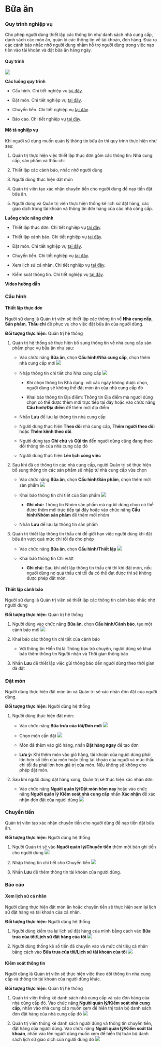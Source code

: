 # Bữa ăn
### Quy trình nghiệp vụ
Cho phép người dùng thiết lập các thông tin như danh sách nhà cung cấp, danh sách các món ăn, quản lý các thông tin về tài khoản, đơn hàng. Đưa ra các cảnh báo nhắc nhở người dùng nhằm hỗ trợ người dùng trong việc nạp tiền vào tài khoản và đặt bữa ăn hàng ngày.

#### Quy trình
![](picture/PIC_DW_BuaAn-QuyTrinh.jpg)

**Các luồng quy trình**

* Cấu hình. Chi tiết nghiệp vụ <u>[tại đây](#cau-hinh)</u>.

* Đặt món. Chi tiết nghiệp vụ <u>[tại đây](#at-mon)</u>.

* Chuyển tiền. Chi tiết nghiệp vụ <u>[tại đây](#chuyen-tien)</u>.

* Báo cáo. Chi tiết nghiệp vụ <u>[tại đây](#bao-cao)</u>.

#### Mô tả nghiệp vụ

Khi người sử dụng muốn quản lý thông tin bữa ăn thì quy trình thực hiện như sau:

1. Quản trị thực hiện việc thiết lập thực đơn gồm các thông tin: Nhà cung cấp, sản phẩm và thấu chi 

2. Thiết lập các cảnh báo, nhắc nhở người dùng 

3. Người dùng thực hiện đặt món 

4. Quản trị viên tạo xác nhận chuyển tiền cho người dùng để nạp tiền đặt bữa ăn.

5. Người dùng và Quản trị viên thực hiện thống kê lịch sử đặt hàng, các giao dịch trong tài khoản và thông tin đơn hàng của các nhà công cấp.

**Luồng chức năng chính**

* Thiết lập thực đơn. Chi tiết nghiệp vụ <u>[tại đây](#thiet-lap-thuc-on)</u>.

* Thiết lập cảnh báo. Chi tiết nghiệp vụ <u>[tại đây](#thiet-lap-canh-bao)</u>.

* Đặt món. Chi tiết nghiệp vụ <u>[tại đây](#at-mon)</u>.

* Chuyển tiền. Chi tiết nghiệp vụ <u>[tại đây](#chuyen-tien)</u>.

* Xem lịch sử cá nhân. Chi tiết nghiệp vụ <u>[tại đây](#xem-lich-su-ca-nha)</u>.

* Kiểm soát thông tin. Chi tiết nghiệp vụ <u>[tại đây](#kiem-soat-thong-tin)</u>.

**Video hướng dẫn**


### Cấu hình

#### Thiết lập thực đơn 

Người sử dụng là Quản trị viên sẽ thiết lập các thông tin về **Nhà cung cấp**, **Sản phẩm**, **Thấu chi** để phục vụ cho việc đặt bữa ăn của người dùng.

**Đối tượng thực hiện:** Quản trị hệ thống

1. Quản trị hệ thống sẽ thực hiện bổ sung thông tin về nhà cung cấp sản phẩm phục vụ bữa ăn như sau:
   
    * Vào chức năng **Bữa ăn**, chọn **Cấu hình/Nhà cung cấp**, chọn thêm nhà cung cấp mới
    ![](picture/PIC_DW_BuaAn-NCC.png)
    
    * Nhập thông tin chi tiết cho Nhà cung cấp
      ![](picture/PIC_DW_BuaAn-NCCTao.png)
      
        * Khi chọn thông tin Khả dụng: với các ngày không được chọn, người dùng sẽ không thể đặt món ăn của nhà cung cấp đó
        
        * Khai báo thông tin Địa điểm: Thông tin Địa điểm mà người dùng chọn có thể được thêm mới trực tiếp tại đây hoặc vào chức năng **Cấu hình/Địa điểm** để thêm mới địa điểm
      
    * Nhấn **Lưu** để lưu lại thông tin nhà cung cấp
      
    * Người dùng thực hiện **Theo dõi** nhà cung cấp, **Thêm người theo dõi** hoặc **Thêm kênh theo dõi**. 
    
    * Người dùng tạo **Ghi chú** và **Gửi tin** đến người dùng cũng đang theo dõi thông tin của nhà cung cấp đó
    
    * Người dùng thực hiện **Lên lịch công việc** 
    
2. Sau khi đã có thông tin các nhà cung cấp, người Quản trị sẽ thực hiện bổ sung thông tin các sản phẩm sẽ nhập từ nhà cung cấp vừa chọn 

    * Vào chức năng **Bữa ăn**, chọn **Cấu hình/Sản phẩm**, chọn thêm mới sản phẩm 
    ![](picture/PIC_DW_BuaAn-Sanpham.png)
    
    * Khai báo thông tin chi tiết của Sản phẩm
      ![](picture/PIC_DW_BuaAn-SanphamTao.png)
        * **Ghi chú:** Thông tin Nhóm sản phẩm mà người dùng chọn có thể được thêm mới trực tiếp tại đây hoặc vào chức năng **Cấu hình/Nhóm sản phẩm** để thêm mới nhóm
      
    * Nhấn **Lưu** để lưu lại thông tin sản phẩm 
    
3. Quản trị thiết lập thông tin thấu chi để giới hạn việc người dùng khi đặt bữa ăn vượt quá mức chi tối đa cho phép

    * Vào chức năng **Bữa ăn**, chọn **Cấu hình/Thiết lập**
    ![](picture/PIC_DW_BuaAn-ThauChi.png)
    
    * Khai báo thông tin Chi vượt 
      
        * **Ghi chú:** Sau khi viết lập thông tin thấu chi thì khi đặt món, nếu người dùng nợ quá thấu chi tối đa có thể đạt được thì sẽ không được phép đặt món.

#### Thiết lập cảnh báo

Người sử dụng là Quản trị viên sẽ thiết lập các thông tin cảnh báo nhắc nhở người dùng 

**Đối tượng thực hiện:** Quản trị hệ thống

1. Người dùng vào chức năng **Bữa ăn**, chọn **Cấu hình/Cảnh bảo**, tạo một cảnh báo mới 
![](picture/PIC_DW_BuaAn-CanhBao.png)

2. Khai báo các thông tin chi tiết của cảnh báo
   
    * Với thông tin Hiển thị là Thông báo trò chuyện, người dùng sẽ khai báo thêm thông tin Người nhận và Thời gian thông báo
    
3. Nhấn **Lưu** để thiết lập việc gửi thông báo đến người dùng theo thời gian đã đặt

### Đặt món

Người dùng thực hiện đặt món ăn và Quản trị sẽ xác nhận đơn đặt của người dùng.

**Đối tượng thực hiện:** Người dùng hệ thống

1. Người dùng thực hiện đặt món:
   
    * Vào chức năng **Bữa trưa của tôi/Đơn mới**
    ![](picture/PIC_DW_BuaAn-DonMoi.png)
    
    * Chọn món cần đặt
    ![](picture/PIC_DW_BuaAn-ThemMon.png)
    
    * Món đã thêm vào giỏ hàng, nhấn **Đặt hàng ngay** để tạo đơn
    
    * **Lưu ý:** Khi thêm món vào giỏ hàng, tài khoản của người dùng phải lớn hơn số tiền của món hoặc tổng tài khoản của người và mức thấu chi tối đa phải lớn hơn giá trị của món. Nếu không sẽ không cho phép đặt món.

2. Sau khi người dùng đặt hàng xong, Quản trị sẽ thực hiện xác nhận đơn:
   
    * Vào chức năng **Người quản lý/Đặt món hôm nay** hoặc vào chức năng **Người quản lý Kiểm soát nhà cung cấp** nhấn **Xác nhận** để xác nhận đơn đặt của người dùng
    ![](picture/PIC_DW_BuaAn-XacNhanDon.png)

### Chuyển tiền 

Quản trị viên tạo xác nhận chuyển tiền cho người dùng để nạp tiền đặt bữa ăn.

**Đối tượng thực hiện:** Người dùng hệ thống

1. Người Quản trị sẽ vào **Người quản lý/Chuyển tiền** thêm một bản ghi tiền cho người dùng
![](picture/PIC_DW_BuaAn-ChuyenTien.png)

3. Nhập thông tin chi tiết cho Chuyển tiền
![](picture/PIC_DW_BuaAn-ChuyenTienTao.png)

4. Nhấn **Lưu** để thêm thông tin tài khoản của người dùng.


### Báo cáo 

#### Xem lịch sử cá nhân

Người dùng thực hiện đặt món ăn hoặc chuyển tiền sẽ thực hiện xem lại lịch sử đặt hàng và tài khoản của cá nhân. 

**Đối tượng thực hiện:** Người dùng hệ thống

1. Người dùng kiểm tra lại lịch sử đặt hàng của mình bằng cách vào **Bữa trưa của tôi/Lịch sử đặt hàng của tôi**
![](picture/PIC_DW_BuaAn-LichSuDatHang.png)

2. Người dùng thống kê số tiền đã chuyển vào và mức chi tiêu cá nhân bằng cách vào **Bữa trưa của tôi/Lịch sử tài khoản của tôi**
![](picture/PIC_DW_BuaAn-LichSuTaiKhoan.png)

#### Kiểm soát thông tin 

Người dùng là Quản trị viên sẽ thực hiện việc theo dõi thông tin nhà cung cấp và thông tin tài khoản của người dùng khác. 

**Đối tượng thực hiện:** Quản trị hệ thống

1. Quản trị viên thống kê danh sách nhà cung cấp và các đơn hàng của nhà cũng cấp đó. Vào chức năng **Người quản lý/Kiểm soát nhà cung cấp**, nhấn vào nhà cung cấp muốn xem để hiển thị toàn bộ danh sách đơn đặt hàng của nhà cung cấp đó 
![](picture/PIC_DW_BuaAn-KiemSoatNCC.png)


2. Quản trị viên thống kê danh sách người dùng và thông tin chuyển tiền, đặt hàng của người dùng. Vào chức năng **Người quản lý/Kiểm soát tài khoản**, nhấn vào tên người dùng muốn xem để hiển thị toàn bộ danh sách lịch sử giao dịch của người dùng đó 
![](picture/PIC_DW_BuaAn-KiemSoatTaiKhoan.png)
